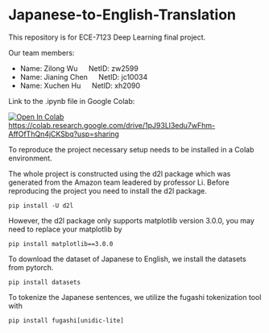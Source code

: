 # Japanese-to-English-Translation

This repository is for ECE-7123 Deep Learning final project. 

Our team members:

* Name: Zilong Wu &emsp;  NetID: zw2599
* Name: Jianing Chen &emsp; NetID: jc10034
* Name: Xuchen Hu &emsp; NetID: xh2090

Link to the .ipynb file in Google Colab:

[![Open In Colab](https://colab.research.google.com/assets/colab-badge.svg)](https://colab.research.google.com/drive/1pJ93Ll3edu7wFhm-AffOfThQn4jCKSbq?usp=sharing) https://colab.research.google.com/drive/1pJ93Ll3edu7wFhm-AffOfThQn4jCKSbq?usp=sharing


To reproduce the project necessary setup needs to be installed in a Colab environment. 

The whole project is constructed using the d2l package which was generated from the Amazon team leadered by professor Li. Before reproducing the project you need to install the d2l package. 

````
pip install -U d2l 
````

However, the d2l package only supports matplotlib version 3.0.0, you may need to replace your matplotlib by 

````
pip install matplotlib==3.0.0
````

To download the dataset of Japanese to English, we install the datasets from pytorch.

````
pip install datasets
````

To tokenize the Japanese sentences, we utilize the fugashi tokenization tool with 

````
pip install fugashi[unidic-lite]
````
